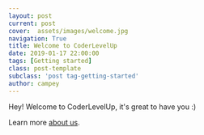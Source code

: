 ```yaml
---
layout: post
current: post
cover:  assets/images/welcome.jpg
navigation: True
title: Welcome to CoderLevelUp
date: 2019-01-17 22:00:00
tags: [Getting started]
class: post-template
subclass: 'post tag-getting-started'
author: campey
---
```


Hey! Welcome to CoderLevelUp, it's great to have you :)

Learn more [about us](/about).

